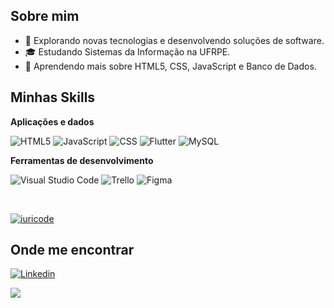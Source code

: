 ## Sobre mim

- 🤔 Explorando novas tecnologias e desenvolvendo soluções de software.
- 🎓 Estudando Sistemas da Informação na UFRPE.
- 🌱 Aprendendo mais sobre HTML5, CSS, JavaScript e Banco de Dados.

## Minhas Skills

**Aplicações e dados**

![HTML5](https://img.shields.io/badge/-HTML5-333333?style=flat&logo=HTML5)
![JavaScript](https://img.shields.io/badge/-JavaScript-333333?style=flat&logo=javascript)
![CSS](https://img.shields.io/badge/-CSS-333333?style=flat&logo=CSS3&logoColor=1572B6)
![Flutter](https://img.shields.io/badge/-Flutter-333333?style=flat&logo=Flutter)
![MySQL](https://img.shields.io/badge/-MySQL-333333?style=flat&logo=mysql)

**Ferramentas de desenvolvimento**

![Visual Studio Code](https://img.shields.io/badge/-Visual%20Studio%20Code-333333?style=flat&logo=visual-studio-code&logoColor=007ACC)
![Trello](https://img.shields.io/badge/-Trello-333333?style=flat&logo=trello&logoColor=007ACC)
![Figma](https://img.shields.io/badge/-Figma-333333?style=flat&logo=figma&logoColor=007ACC)

<br/>

[![iuricode](https://github-readme-stats.vercel.app/api/top-langs/?username=atlascipri&hide=html&layout=compact&theme=merko)](https://github.com/anuraghazra/github-readme-stats)

## Onde me encontrar

[![Linkedin](https://img.shields.io/badge/-AtlasCipriano-blue?style=flat-square&logo=Linkedin&logoColor=white&link=https://www.linkedin.com/in/atlascipriano/)](https://www.linkedin.com/in/atlascipriano/)

![](https://komarev.com/ghpvc/?username=atlascipri&color=006bed)
